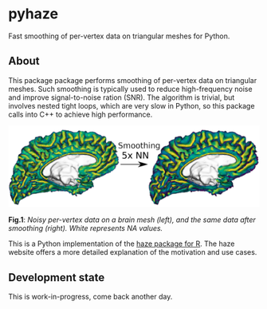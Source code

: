 # pyhaze
Fast smoothing of per-vertex data on triangular meshes for Python.

## About

This package package performs smoothing of per-vertex data on triangular meshes. Such smoothing is typically used to reduce high-frequency noise and improve signal-to-noise ration (SNR). The algorithm is trivial, but involves nested tight loops, which are very slow in Python, so this package calls into C++ to achieve high performance.

![Vis](./web/pyhaze.png?raw=true "Per-vertex data on a brain mesh before (left) and after (right) smoothing.")

**Fig.1**: *Noisy per-vertex data on a brain mesh (left), and the same data after smoothing (right). White represents NA values.*

This is a Python implementation of the [haze package for R](https://github.com/dfsp-spirit/haze). The haze website offers a more detailed explanation of the motivation and use cases.

## Development state

This is work-in-progress, come back another day.
